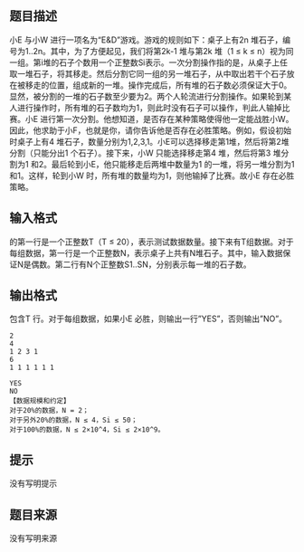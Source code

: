 


## 题目描述
小E 与小W 进行一项名为“E&D”游戏。游戏的规则如下：桌子上有2n 堆石子，编号为1..2n。其中，为了方便起见，我们将第2k-1 堆与第2k 堆（1 ≤ k ≤ n）视为同一组。第i堆的石子个数用一个正整数Si表示。一次分割操作指的是，从桌子上任取一堆石子，将其移走。然后分割它同一组的另一堆石子，从中取出若干个石子放在被移走的位置，组成新的一堆。操作完成后，所有堆的石子数必须保证大于0。显然，被分割的一堆的石子数至少要为2。两个人轮流进行分割操作。如果轮到某人进行操作时，所有堆的石子数均为1，则此时没有石子可以操作，判此人输掉比赛。小E 进行第一次分割。他想知道，是否存在某种策略使得他一定能战胜小W。因此，他求助于小F，也就是你，请你告诉他是否存在必胜策略。例如，假设初始时桌子上有4 堆石子，数量分别为1,2,3,1。小E可以选择移走第1堆，然后将第2堆分割（只能分出1 个石子）。接下来，小W 只能选择移走第4 堆，然后将第3 堆分割为1 和2。最后轮到小E，他只能移走后两堆中数量为1 的一堆，将另一堆分割为1 和1。这样，轮到小W 时，所有堆的数量均为1，则他输掉了比赛。故小E 存在必胜策略。
## 输入格式
的第一行是一个正整数T（T ≤ 20），表示测试数据数量。接下来有T组数据。对于每组数据，第一行是一个正整数N，表示桌子上共有N堆石子。其中，输入数据保证N是偶数。第二行有N个正整数S1..SN，分别表示每一堆的石子数。
## 输出格式
包含T 行。对于每组数据，如果小E 必胜，则输出一行”YES”，否则输出”NO”。

```input1
2
4
1 2 3 1
6
1 1 1 1 1 1

```
```output1
YES
NO
【数据规模和约定】
对于20%的数据，N = 2；
对于另外20%的数据，N ≤ 4，Si ≤ 50；
对于100%的数据，N ≤ 2×10^4，Si ≤ 2×10^9。
```

## 提示
没有写明提示
## 题目来源
没有写明来源


